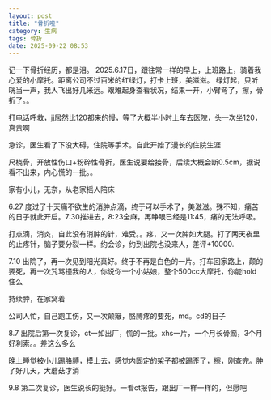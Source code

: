 ```yaml
---
layout: post
title: "骨折啦"
category: 生病
tags: 骨折
date: 2025-09-22 08:53
---
```


记一下骨折经历，都是泪。
2025.6.17日，跟往常一样的早上，上班路上，骑着我心爱的小摩托。距离公司不过百米的红绿灯，打卡上班，美滋滋。
绿灯起，只听咣当一声，我人飞出好几米远。艰难起身查看状况，结果一开，小臂弯了，擦，骨折了。。

打电话呼救，jj居然比120都来的慢，等了大概半小时上车去医院，头一次坐120，真贵啊

急诊，医生看了下没大碍，住院等手术。自此开始了漫长的住院生涯

尺桡骨，开放性伤口+粉碎性骨折，医生说要给接骨，后续大概会断0.5cm，据说看不出来，内心慌的一批。。

家有小儿，无奈，从老家摇人陪床

6.27  度过了十天痛不欲生的消肿点滴，终于可以手术了，美滋滋。殊不知，痛苦的日子就此开启。7:30推进去，8:23全麻，再睁眼已经是11:45，痛的无法呼吸。


打点滴，消炎，自此没有消肿的针，难受。。疼，又一次肿如大腿。打了两天夜里的止疼针，脑子要分裂一样。约会诊，约到出院也没来人，差评+10000.

7.10 出院了，再一次见到阳光真好。终于不再是白色的一片。打车回家路上，颠的要死，再一次咒骂撞我的人，你说你一个小姑娘，整个500cc大摩托，你能hold住么

持续肿，在家窝着

公司人忙，自己跑工伤，又一次颠簸，胳膊疼的要死，md。cd的日子

8.7 出院后第一次复诊，ct一如出厂，慌的一批。xhs一片，一个月长骨痂，3个月好利索。。差这么多么

晚上睡觉被小儿踢胳膊，摸上去，感觉内固定的架子都被踢歪了，擦，刚查完。肿了好几天，大蘑菇才消

9.8 第二次复诊，医生说长的挺好。一看ct报告，跟出厂一样一样的，但愿吧